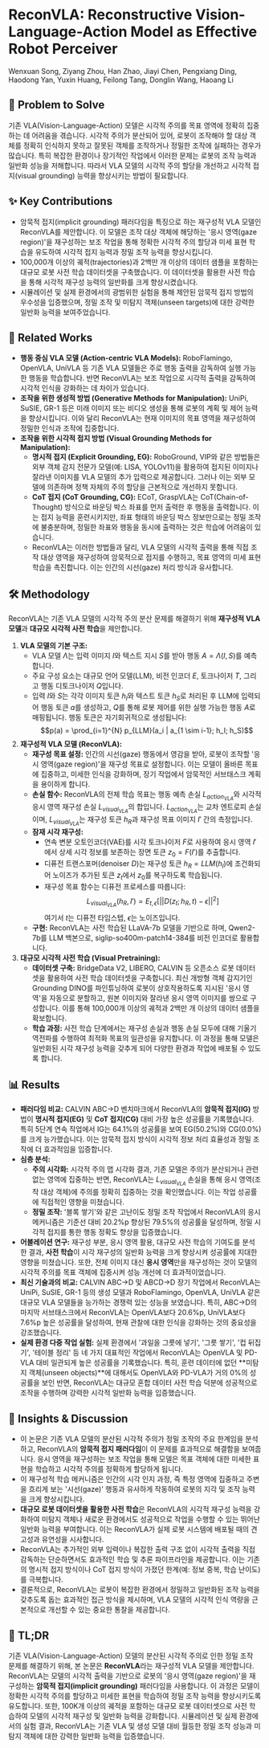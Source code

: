 # ReconVLA: Reconstructive Vision-Language-Action Model as Effective Robot Perceiver

Wenxuan Song, Ziyang Zhou, Han Zhao, Jiayi Chen, Pengxiang Ding, Haodong Yan, Yuxin Huang, Feilong Tang, Donglin Wang, Haoang Li

## 🧩 Problem to Solve

기존 VLA(Vision-Language-Action) 모델은 시각적 주의를 목표 영역에 정확히 집중하는 데 어려움을 겪습니다. 시각적 주의가 분산되어 있어, 로봇이 조작해야 할 대상 객체를 정확히 인식하지 못하고 잘못된 객체를 조작하거나 정밀한 조작에 실패하는 경우가 많습니다. 특히 복잡한 환경이나 장기적인 작업에서 이러한 문제는 로봇의 조작 능력과 일반화 성능을 저해합니다. 따라서 VLA 모델의 시각적 주의 할당을 개선하고 시각적 접지(visual grounding) 능력을 향상시키는 방법이 필요합니다.

## ✨ Key Contributions

- 암묵적 접지(implicit grounding) 패러다임을 특징으로 하는 재구성적 VLA 모델인 ReconVLA를 제안합니다. 이 모델은 조작 대상 객체에 해당하는 '응시 영역(gaze region)'을 재구성하는 보조 작업을 통해 정확한 시각적 주의 할당과 미세 표현 학습을 유도하여 시각적 접지 능력과 정밀 조작 능력을 향상시킵니다.
- 100,000개 이상의 궤적(trajectories)과 2백만 개 이상의 데이터 샘플을 포함하는 대규모 로봇 사전 학습 데이터셋을 구축했습니다. 이 데이터셋을 활용한 사전 학습을 통해 시각적 재구성 능력의 일반화를 크게 향상시켰습니다.
- 시뮬레이션 및 실제 환경에서의 광범위한 실험을 통해 제안된 암묵적 접지 방법의 우수성을 입증했으며, 정밀 조작 및 미탐지 객체(unseen targets)에 대한 강력한 일반화 능력을 보여주었습니다.

## 📎 Related Works

- **행동 중심 VLA 모델 (Action-centric VLA Models):** RoboFlamingo, OpenVLA, UniVLA 등 기존 VLA 모델들은 주로 행동 출력을 감독하여 실행 가능한 행동을 학습합니다. 반면 ReconVLA는 보조 작업으로 시각적 출력을 감독하여 시각적 인식을 강화하는 데 차이가 있습니다.
- **조작을 위한 생성적 방법 (Generative Methods for Manipulation):** UniPi, SuSIE, GR-1 등은 미래 이미지 또는 비디오 생성을 통해 로봇의 계획 및 제어 능력을 향상시킵니다. 이와 달리 ReconVLA는 현재 이미지의 목표 영역을 재구성하여 정밀한 인식과 조작에 집중합니다.
- **조작을 위한 시각적 접지 방법 (Visual Grounding Methods for Manipulation):**
  - **명시적 접지 (Explicit Grounding, EG):** RoboGround, VIP와 같은 방법들은 외부 객체 감지 전문가 모델(예: LISA, YOLOv11)을 활용하여 접지된 이미지나 잘라낸 이미지를 VLA 모델의 추가 입력으로 제공합니다. 그러나 이는 외부 모델에 의존하며 정책 자체의 주의 할당을 근본적으로 개선하지 못합니다.
  - **CoT 접지 (CoT Grounding, CG):** ECoT, GraspVLA는 CoT(Chain-of-Thought) 방식으로 바운딩 박스 좌표를 먼저 출력한 후 행동을 출력합니다. 이는 접지 능력을 훈련시키지만, 좌표 형태의 바운딩 박스 정보만으로는 정밀 조작에 불충분하며, 정밀한 좌표와 행동을 동시에 출력하는 것은 학습에 어려움이 있습니다.
  - ReconVLA는 이러한 방법들과 달리, VLA 모델의 시각적 출력을 통해 직접 조작 대상 영역을 재구성하여 암묵적으로 접지를 수행하고, 목표 영역의 미세 표현 학습을 촉진합니다. 이는 인간의 시선(gaze) 처리 방식과 유사합니다.

## 🛠️ Methodology

ReconVLA는 기존 VLA 모델의 시각적 주의 분산 문제를 해결하기 위해 **재구성적 VLA 모델**과 **대규모 시각적 사전 학습**을 제안합니다.

1. **VLA 모델의 기본 구조:**
   - VLA 모델 $\Lambda$는 입력 이미지 $I$와 텍스트 지시 $S$를 받아 행동 $A = \Lambda(I, S)$를 예측합니다.
   - 주요 구성 요소는 대규모 언어 모델(LLM), 비전 인코더 $E$, 토크나이저 $T$, 그리고 행동 디토크나이저 $Q$입니다.
   - 입력 $I$와 $S$는 각각 이미지 토큰 $h_I$와 텍스트 토큰 $h_S$로 처리된 후 LLM에 입력되어 행동 토큰 $a$를 생성하고, $Q$를 통해 로봇 제어를 위한 실행 가능한 행동 $A$로 매핑됩니다. 행동 토큰은 자기회귀적으로 생성됩니다: $$p(a) = \prod_{i=1}^{N} p_{LLM}(a_i | a_{1 \sim i-1}; h_I; h_S)$$
2. **재구성적 VLA 모델 (ReconVLA):**
   - **재구성 목표 설정:** 인간의 시선(gaze) 행동에서 영감을 받아, 로봇이 조작할 '응시 영역(gaze region)'을 재구성 목표로 설정합니다. 이는 모델이 올바른 목표에 집중하고, 미세한 인식을 강화하며, 장기 작업에서 암묵적인 서브태스크 계획을 용이하게 합니다.
   - **손실 함수:** ReconVLA의 전체 학습 목표는 행동 예측 손실 $L_{action_{VLA}}$와 시각적 응시 영역 재구성 손실 $L_{visual_{VLA}}$의 합입니다. $L_{action_{VLA}}$는 교차 엔트로피 손실이며, $L_{visual_{VLA}}$는 재구성 토큰 $h_R$과 재구성 목표 이미지 $I'$ 간의 측정입니다.
   - **잠재 시각 재구성:**
     - 연속 변분 오토인코더(VAE)를 시각 토크나이저 $F$로 사용하여 응시 영역 $I'$에서 상세 시각 정보를 보존하는 장면 토큰 $z_0 = F(I')$를 추출합니다.
     - 디퓨전 트랜스포머(denoiser $D$)는 재구성 토큰 $h_R = LLM(h_I)$에 조건화되어 노이즈가 추가된 토큰 $z_t$에서 $z_0$를 복구하도록 학습됩니다.
     - 재구성 목표 함수는 디퓨전 프로세스를 따릅니다: $$L_{visual_{VLA}}(h_R, I') = E_{t,\epsilon} [||D(z_t; h_R, t) - \epsilon||^2]$$ 여기서 $t$는 디퓨전 타임스텝, $\epsilon$는 노이즈입니다.
   - **구현:** ReconVLA는 사전 학습된 LLaVA-7b 모델을 기반으로 하며, Qwen2-7b를 LLM 백본으로, siglip-so400m-patch14-384를 비전 인코더로 활용합니다.
3. **대규모 시각적 사전 학습 (Visual Pretraining):**
   - **데이터셋 구축:** BridgeData V2, LIBERO, CALVIN 등 오픈소스 로봇 데이터셋을 활용하여 사전 학습 데이터셋을 구축합니다. 최신 개방형 객체 감지기인 Grounding DINO를 파인튜닝하여 로봇이 상호작용하도록 지시된 '응시 영역'을 자동으로 분할하고, 원본 이미지와 잘라낸 응시 영역 이미지를 쌍으로 구성합니다. 이를 통해 100,000개 이상의 궤적과 2백만 개 이상의 데이터 샘플을 확보합니다.
   - **학습 과정:** 사전 학습 단계에서는 재구성 손실과 행동 손실 모두에 대해 기울기 역전파를 수행하여 최적화 목표의 일관성을 유지합니다. 이 과정을 통해 모델은 일반화된 시각 재구성 능력을 갖추게 되어 다양한 환경과 작업에 배포될 수 있도록 합니다.

## 📊 Results

- **패러다임 비교:** CALVIN ABC→D 벤치마크에서 ReconVLA의 **암묵적 접지(IG)** 방법이 **명시적 접지(EG)** 및 **CoT 접지(CG)** 대비 가장 높은 성공률을 기록했습니다. 특히 5단계 연속 작업에서 IG는 64.1%의 성공률을 보여 EG(50.2%)와 CG(0.0%)를 크게 능가했습니다. 이는 암묵적 접지 방식이 시각적 정보 처리 효율성과 정밀 조작에 더 효과적임을 입증합니다.
- **심층 분석:**
  - **주의 시각화:** 시각적 주의 맵 시각화 결과, 기존 모델은 주의가 분산되거나 관련 없는 영역에 집중하는 반면, ReconVLA는 $L_{visual_{VLA}}$ 손실을 통해 응시 영역(조작 대상 객체)에 주의를 정확히 집중하는 것을 확인했습니다. 이는 작업 성공률에 직접적인 영향을 미쳤습니다.
  - **정밀 조작:** '블록 쌓기'와 같은 고난이도 정밀 조작 작업에서 ReconVLA의 응시 메커니즘은 기준선 대비 20.2%p 향상된 79.5%의 성공률을 달성하며, 정밀 시각적 접지를 통한 행동 정확도 향상을 입증했습니다.
- **어블레이션 연구:** 재구성 부분, 응시 영역 활용, 대규모 사전 학습의 기여도를 분석한 결과, **사전 학습**이 시각 재구성의 일반화 능력을 크게 향상시켜 성공률에 지대한 영향을 미쳤습니다. 또한, 전체 이미지 대신 **응시 영역**만을 재구성하는 것이 모델의 시각적 주의를 목표 객체에 집중시켜 성능 개선에 더 효과적이었습니다.
- **최신 기술과의 비교:** CALVIN ABC→D 및 ABCD→D 장기 작업에서 ReconVLA는 UniPi, SuSIE, GR-1 등의 생성 모델과 RoboFlamingo, OpenVLA, UniVLA 같은 대규모 VLA 모델들을 능가하는 경쟁력 있는 성능을 보였습니다. 특히, ABC→D의 마지막 서브태스크에서 ReconVLA는 OpenVLA보다 20.6%p, UniVLA보다 7.6%p 높은 성공률을 달성하여, 현재 관찰에 대한 인식을 강화하는 것의 중요성을 강조했습니다.
- **실제 환경 다중 작업 실험:** 실제 환경에서 '과일을 그릇에 넣기', '그릇 쌓기', '컵 뒤집기', '테이블 정리' 등 네 가지 대표적인 작업에서 ReconVLA는 OpenVLA 및 PD-VLA 대비 일관되게 높은 성공률을 기록했습니다. 특히, 훈련 데이터에 없던 **미탐지 객체(unseen objects)**에 대해서도 OpenVLA와 PD-VLA가 거의 0%의 성공률을 보인 반면, ReconVLA는 대규모 혼합 데이터 사전 학습 덕분에 성공적으로 조작을 수행하며 강력한 시각적 일반화 능력을 입증했습니다.

## 🧠 Insights & Discussion

- 이 논문은 기존 VLA 모델의 분산된 시각적 주의가 정밀 조작의 주요 한계임을 분석하고, ReconVLA의 **암묵적 접지 패러다임**이 이 문제를 효과적으로 해결함을 보여줍니다. 응시 영역을 재구성하는 보조 작업을 통해 모델은 목표 객체에 대한 미세한 표현을 학습하고 시각적 주의를 정확하게 할당하게 됩니다.
- 이 재구성적 학습 메커니즘은 인간의 시각 인지 과정, 즉 특정 영역에 집중하고 주변을 흐리게 보는 '시선(gaze)' 행동과 유사하게 작동하여 로봇의 지각 및 조작 능력을 크게 향상시킵니다.
- **대규모 로봇 데이터셋을 활용한 사전 학습**은 ReconVLA의 시각적 재구성 능력을 강화하여 미탐지 객체나 새로운 환경에서도 성공적으로 작업을 수행할 수 있는 뛰어난 일반화 능력을 부여합니다. 이는 ReconVLA가 실제 로봇 시스템에 배포될 때의 견고성과 유연성을 시사합니다.
- ReconVLA는 추가적인 외부 입력이나 복잡한 출력 구조 없이 시각적 출력을 직접 감독하는 단순하면서도 효과적인 학습 및 추론 파이프라인을 제공합니다. 이는 기존의 명시적 접지 방식이나 CoT 접지 방식이 가졌던 한계(예: 정보 중복, 학습 난이도)를 극복합니다.
- 결론적으로, ReconVLA는 로봇이 복잡한 환경에서 정밀하고 일반화된 조작 능력을 갖추도록 돕는 효과적인 접근 방식을 제시하며, VLA 모델의 시각적 인식 역량을 근본적으로 개선할 수 있는 중요한 통찰을 제공합니다.

## 📌 TL;DR

기존 VLA(Vision-Language-Action) 모델의 분산된 시각적 주의로 인한 정밀 조작 문제를 해결하기 위해, 본 논문은 **ReconVLA**라는 재구성적 VLA 모델을 제안합니다. ReconVLA는 모델의 시각적 출력을 기반으로 로봇의 '응시 영역(gaze region)'을 재구성하는 **암묵적 접지(implicit grounding)** 패러다임을 사용합니다. 이 과정은 모델이 정확한 시각적 주의를 할당하고 미세한 표현을 학습하여 정밀 조작 능력을 향상시키도록 유도합니다. 또한, 100K개 이상의 궤적을 포함하는 대규모 로봇 데이터셋으로 사전 학습하여 모델의 시각적 재구성 및 일반화 능력을 강화합니다. 시뮬레이션 및 실제 환경에서의 실험 결과, ReconVLA는 기존 VLA 및 생성 모델 대비 월등한 정밀 조작 성능과 미탐지 객체에 대한 강력한 일반화 능력을 입증했습니다.

